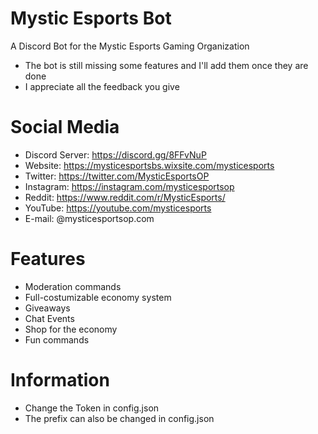 # Mystic Esports Bot
A Discord Bot for the Mystic Esports Gaming Organization
- The bot is still missing some features and I'll add them once they are done
- I appreciate all the feedback you give

# Social Media
- Discord Server: https://discord.gg/8FFvNuP
- Website: https://mysticesportsbs.wixsite.com/mysticesports
- Twitter: https://twitter.com/MysticEsportsOP
- Instagram: https://instagram.com/mysticesportsop
- Reddit: https://www.reddit.com/r/MysticEsports/
- YouTube: https://youtube.com/mysticesports
- E-mail: @mysticesportsop.com

# Features
- Moderation commands
- Full-costumizable economy system
- Giveaways
- Chat Events
- Shop for the economy
- Fun commands

# Information
- Change the Token in config.json
- The prefix can also be changed in config.json
